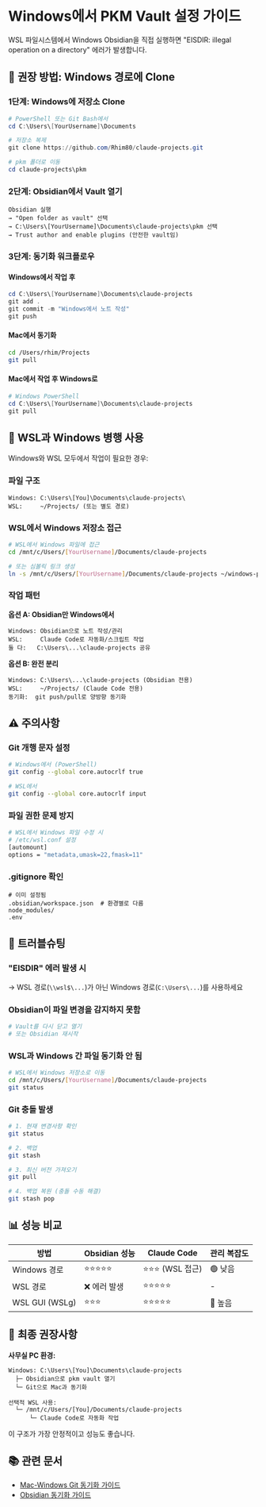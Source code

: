 # Windows에서 PKM Vault 설정 가이드

WSL 파일시스템에서 Windows Obsidian을 직접 실행하면 "EISDIR: illegal operation on a directory" 에러가 발생합니다.

## 🎯 권장 방법: Windows 경로에 Clone

### 1단계: Windows에 저장소 Clone

```powershell
# PowerShell 또는 Git Bash에서
cd C:\Users\[YourUsername]\Documents

# 저장소 복제
git clone https://github.com/Rhim80/claude-projects.git

# pkm 폴더로 이동
cd claude-projects\pkm
```

### 2단계: Obsidian에서 Vault 열기

```
Obsidian 실행
→ "Open folder as vault" 선택
→ C:\Users\[YourUsername]\Documents\claude-projects\pkm 선택
→ Trust author and enable plugins (안전한 vault임)
```

### 3단계: 동기화 워크플로우

#### Windows에서 작업 후
```powershell
cd C:\Users\[YourUsername]\Documents\claude-projects
git add .
git commit -m "Windows에서 노트 작성"
git push
```

#### Mac에서 동기화
```bash
cd /Users/rhim/Projects
git pull
```

#### Mac에서 작업 후 Windows로
```powershell
# Windows PowerShell
cd C:\Users\[YourUsername]\Documents\claude-projects
git pull
```

## 🔄 WSL과 Windows 병행 사용

Windows와 WSL 모두에서 작업이 필요한 경우:

### 파일 구조
```
Windows: C:\Users\[You]\Documents\claude-projects\
WSL:     ~/Projects/ (또는 별도 경로)
```

### WSL에서 Windows 저장소 접근
```bash
# WSL에서 Windows 파일에 접근
cd /mnt/c/Users/[YourUsername]/Documents/claude-projects

# 또는 심볼릭 링크 생성
ln -s /mnt/c/Users/[YourUsername]/Documents/claude-projects ~/windows-projects
```

### 작업 패턴

**옵션 A: Obsidian만 Windows에서**
```
Windows: Obsidian으로 노트 작성/관리
WSL:     Claude Code로 자동화/스크립트 작업
둘 다:   C:\Users\...\claude-projects 공유
```

**옵션 B: 완전 분리**
```
Windows: C:\Users\...\claude-projects (Obsidian 전용)
WSL:     ~/Projects/ (Claude Code 전용)
동기화:  git push/pull로 양방향 동기화
```

## ⚠️ 주의사항

### Git 개행 문자 설정
```bash
# Windows에서 (PowerShell)
git config --global core.autocrlf true

# WSL에서
git config --global core.autocrlf input
```

### 파일 권한 문제 방지
```bash
# WSL에서 Windows 파일 수정 시
# /etc/wsl.conf 설정
[automount]
options = "metadata,umask=22,fmask=11"
```

### .gitignore 확인
```
# 이미 설정됨
.obsidian/workspace.json  # 환경별로 다름
node_modules/
.env
```

## 🐛 트러블슈팅

### "EISDIR" 에러 발생 시
→ WSL 경로(`\\wsl$\...`)가 아닌 Windows 경로(`C:\Users\...`)를 사용하세요

### Obsidian이 파일 변경을 감지하지 못함
```powershell
# Vault를 다시 닫고 열기
# 또는 Obsidian 재시작
```

### WSL과 Windows 간 파일 동기화 안 됨
```bash
# WSL에서 Windows 저장소로 이동
cd /mnt/c/Users/[YourUsername]/Documents/claude-projects
git status
```

### Git 충돌 발생
```bash
# 1. 현재 변경사항 확인
git status

# 2. 백업
git stash

# 3. 최신 버전 가져오기
git pull

# 4. 백업 복원 (충돌 수동 해결)
git stash pop
```

## 📊 성능 비교

| 방법 | Obsidian 성능 | Claude Code | 관리 복잡도 |
|------|--------------|-------------|------------|
| Windows 경로 | ⭐⭐⭐⭐⭐ | ⭐⭐⭐ (WSL 접근) | 🟢 낮음 |
| WSL 경로 | ❌ 에러 발생 | ⭐⭐⭐⭐⭐ | - |
| WSL GUI (WSLg) | ⭐⭐⭐ | ⭐⭐⭐⭐⭐ | 🔴 높음 |

## 🎯 최종 권장사항

**사무실 PC 환경:**
```
Windows: C:\Users\[You]\Documents\claude-projects
  ├─ Obsidian으로 pkm vault 열기
  └─ Git으로 Mac과 동기화

선택적 WSL 사용:
  └─ /mnt/c/Users/[You]/Documents/claude-projects
      └─ Claude Code로 자동화 작업
```

이 구조가 가장 안정적이고 성능도 좋습니다.

## 📚 관련 문서
- [Mac-Windows Git 동기화 가이드](../.github/SYNC_GUIDE.md)
- [Obsidian 동기화 가이드](./OBSIDIAN_SYNC_GUIDE.md)
